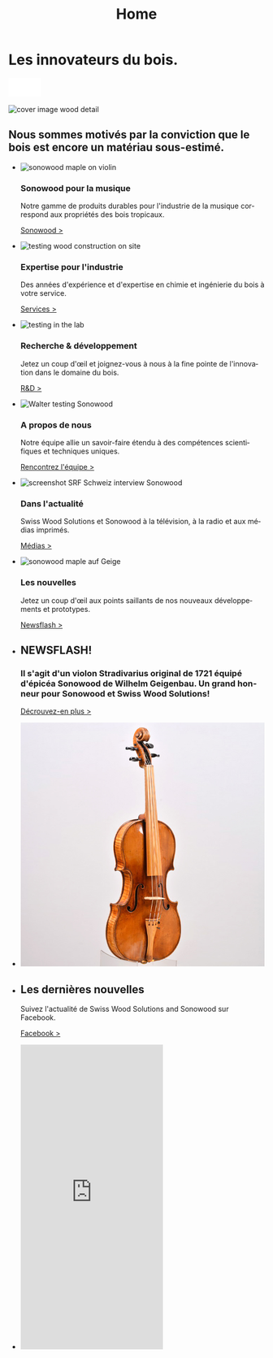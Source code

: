 ﻿---
lang: fr
title: 'Home'
order: 1
---

<div class="full-width-kenburns">
<div class="wrap-bg-image">

# Les innovateurs du bois.

![arrow down](/assets/images/arrow-d-white.svg)

</div>
<img src="/assets/images/Home_Cover_Tropical_Wood_Tropenholz_Ersatz_Replacement_Alternative_Sonowood_Swiss_Schweiz_Ebony_Ebenholz_Rosewood_Grenadill_Swiss_Wood_Solutions_Climate_Change.jpg"
  srcset="/assets/images/Home_Cover_Tropical_Wood_Tropenholz_Ersatz_Replacement_Alternative_Sonowood_Swiss_Schweiz_Ebony_Ebenholz_Rosewood_Grenadill_Swiss_Wood_Solutions_Climate_Change.jpg" alt="cover image wood detail">
</div>

<div class="full-width-red">
<div class="wrap">

 ## Nous sommes motivés par la conviction que le bois est encore un matériau sous-estimé.

</div>
</div>

<div class="full-width-grey">
<div class="wrap">

- <img src="/assets/images/Home1Geige.jpg"
    srcset="/assets/images/Home1Geige.jpg" alt="sonowood maple on violin">

  ### Sonowood pour la musique

  Notre gamme de produits durables pour l'industrie de la musique correspond aux propriétés des bois tropicaux.

  <a class="btn" href="/fr/products/sonowood">Sonowood ></a>

- <img src="/assets/images/Home_2_Services_Tropical_Wood_Tropenholz_Ersatz_Replacement_Alternative_Swiss_Ebony_Ebenholz_Holz_Experten_SwissWoodSolutions_Klimaschutz_Wood_Experts.jpg"
    srcset="/assets/images/home_services_2x.jpg" alt="testing wood construction on site">

  ### Expertise pour l'industrie
 
  Des années d'expérience et d'expertise en chimie et ingénierie du bois à votre service.

  <a class="btn" href="/fr/services">Services ></a>

- <img src="/assets/images/Home_3_Tropical_Wood_Tropenholz_Ersatz_Replacement_Alternative_Swiss_Ebony_Ebenholz_Holz_Experten_SwissWoodSolutions_Klimaschutz_Wood_Experts_ETH_Zuerich.jpg"
      srcset="/assets/images/home_RD_2x.jpg" alt="testing in the lab">

  ### Recherche & développement

    Jetez un coup d'œil et joignez-vous à nous à la fine pointe de l'innovation dans le domaine du bois.

    <a class="btn" href="/fr/projects">R&D ></a>

- <img src="/assets/images/Home_4_Tropical_Wood_Tropenholz_Ersatz_Replacement_Alternative_Swiss_Ebony_Ebenholz_Holz_Experten_SwissWoodSolutions_Klimaschutz_Wood_Experts_ETH_Zuerich.jpg"
    srcset="/assets/images/home_about_2x.jpg" alt="Walter testing Sonowood">

  ### A propos de nous

  Notre équipe allie un savoir-faire étendu à des compétences scientifiques et techniques uniques.

  <a class="btn" href="/fr/about">Rencontrez l'équipe ></a>

- <img src="/assets/images/Home_5_Tropical_Wood_Tropenholz_Ersatz_Replacement_Alternative_Swiss_Ebony_Ebenholz_Holz_Experten_SwissWoodSolutions_Klimaschutz_Wood_Experts_ETH_Zuerich.jpg"
    srcset="/assets/images/home_news_2x.jpg" alt="screenshot SRF Schweiz interview Sonowood">

  ### Dans l'actualité

  Swiss Wood Solutions et Sonowood à la télévision, à la radio et aux médias imprimés.

    <a class="btn" href="/fr/media">Médias ></a>

- <img src="/assets/images/News_2_ALPA_Kamera_Griffe_Camera_Tropical_Wood_Tropenholz_Ersatz_Replacement_Alternative_Sonowood_Swiss_Ebony_Ebony_Ebenholz.jpg"
    srcset="/assets/images/News_2_ALPA_Kamera_Griffe_Camera_Tropical_Wood_Tropenholz_Ersatz_Replacement_Alternative_Sonowood_Swiss_Ebony_Ebony_Ebenholz.jpg" alt="sonowood maple auf Geige">

  ### Les nouvelles

  Jetez un coup d'œil aux points saillants de nos nouveaux développements et prototypes.

  <a class="btn" href="/fr/newsflash">Newsflash ></a>

</div>
</div>

<div class="full-width-red">
<div class="wrap -cols2">

  - ## NEWSFLASH!
    ### Il s'agit d'un violon Stradivarius original de 1721 équipé d'épicéa Sonowood de Wilhelm Geigenbau. Un grand honneur pour Sonowood et Swiss Wood Solutions!
    <a class="btn -white" href="/fr/newsflash">Décrouvez-en plus ></a>

  - ![Sonowood on Stradivarius, credits: Wilhelm Geigenbau](/assets/images/News_4_Stradivarius_Stradivari_Geige_Griffbrett_Violin_Fingerboard_Tropical_Wood_Tropenholz_Ersatz_Replacement_Alternative_Sonowood_Swiss_Ebony_Ebony_Ebenholz.jpeg)

  </div>
</div>

<div class="full-width-grey">
  <div class="wrap -cols3">

  - ## Les dernières nouvelles

    Suivez l'actualité de Swiss Wood Solutions and Sonowood sur Facebook.

    <a class="btn" href="https://www.facebook.com/Swiss-Wood-Solutions-1539292799446076/" target="_blank">Facebook ></a>

  - <iframe src="https://www.facebook.com/plugins/page.php?href=https%3A%2F%2Fwww.facebook.com%2FSwiss-Wood-Solutions-1539292799446076%2F&tabs=timeline&width=280&height=600&small_header=true&adapt_container_width=true&hide_cover=false&show_facepile=false&appId" width="280" height="600" style="border:none;overflow:hidden" scrolling="no" frameborder="0" allowTransparency="true" allow="encrypted-media"></iframe>

    </div>
  </div>
